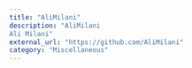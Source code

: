 ```yaml
---
title: "AliMilani"
description: "AliMilani
Ali Milani"
external_url: "https://github.com/AliMilani"
category: "Miscellaneous"
---
```

